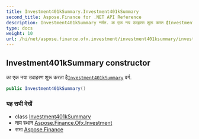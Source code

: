 ```yaml
---
title: Investment401kSummary.Investment401kSummary
second_title: Aspose.Finance for .NET API Reference
description: Investment401kSummary नर्मत. क एक नय उदहरण शुरू करत हैInvestment401kSummary वर्ग.
type: docs
weight: 10
url: /hi/net/aspose.finance.ofx.investment/investment401ksummary/investment401ksummary/
---
```

## Investment401kSummary constructor

का एक नया उदाहरण शुरू करता है[`Investment401kSummary`](../) वर्ग.

```csharp
public Investment401kSummary()
```

### यह सभी देखें

* class [Investment401kSummary](../)
* नाम स्थान [Aspose.Finance.Ofx.Investment](../../investment401ksummary/)
* सभा [Aspose.Finance](../../../)


